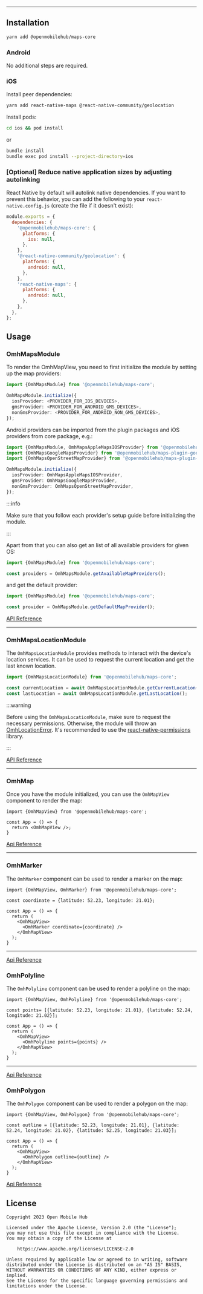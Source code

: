 
---

## Installation

```bash
yarn add @openmobilehub/maps-core
```

### Android

No additional steps are required.

### iOS

Install peer dependencies:

```bash
yarn add react-native-maps @react-native-community/geolocation
```

Install pods:

```bash
cd ios && pod install
```
or
```bash
bundle install
bundle exec pod install --project-directory=ios
```

### [Optional] Reduce native application sizes by adjusting autolinking

React Native by default will autolink native dependencies. If you want to prevent this behavior, you can add the following to your `react-native.config.js` (create the file if it doesn't exist):

```javascript
module.exports = {
  dependencies: {
    '@openmobilehub/maps-core': {
      platforms: {
        ios: null,
      },
    },
    '@react-native-community/geolocation': {
      platforms: {
        android: null,
      },
    },
    'react-native-maps': {
      platforms: {
        android: null,
      },
    },
  },
};
```

## Usage

### OmhMapsModule

To render the OmhMapView, you need to first initialize the module by setting up the map providers:

```ts
import {OmhMapsModule} from '@openmobilehub/maps-core';

OmhMapsModule.initialize({
  iosProvider: <PROVIDER_FOR_IOS_DEVICES>,
  gmsProvider: <PROVIDER_FOR_ANDROID_GMS_DEVICES>,
  nonGmsProvider: <PROVIDER_FOR_ANDROID_NON_GMS_DEVICES>,
});
```

Android providers can be imported from the plugin packages and iOS providers from core package, e.g.:

```ts
import {OmhMapsModule, OmhMapsAppleMapsIOSProvider} from '@openmobilehub/maps-core';
import {OmhMapsGoogleMapsProvider} from '@openmobilehub/maps-plugin-googlemaps';
import {OmhMapsOpenStreetMapProvider} from '@openmobilehub/maps-plugin-openstreetmap';

OmhMapsModule.initialize({
  iosProvider: OmhMapsAppleMapsIOSProvider,
  gmsProvider: OmhMapsGoogleMapsProvider,
  nonGmsProvider: OmhMapsOpenStreetMapProvider,
});
```

:::info

Make sure that you follow each provider's setup guide before initializing the module.

:::

Apart from that you can also get an list of all available providers for given OS:

```ts
import {OmhMapsModule} from '@openmobilehub/maps-core';

const providers = OmhMapsModule.getAvailableMapProviders();
```

and get the default provider:

```ts
import {OmhMapsModule} from '@openmobilehub/maps-core';

const provider = OmhMapsModule.getDefaultMapProvider();
```

[API Reference](https://legendary-broccoli-93ze846.pages.github.io/docs/api/modules/openmobilehub_maps_core)

---

### OmhMapsLocationModule

The `OmhMapsLocationModule` provides methods to interact with the device's location services. It can be used to request the current location and get the last known location.

```ts
import {OmhMapsLocationModule} from '@openmobilehub/maps-core';

const currentLocation = await OmhMapsLocationModule.getCurrentLocation();
const lastLocation = await OmhMapsLocationModule.getLastLocation();
```

:::warning

Before using the `OmhMapsLocationModule`, make sure to request the necessary permissions.
Otherwise, the module will throw an [OmhLocationError](https://legendary-broccoli-93ze846.pages.github.io/docs/api/classes/openmobilehub_maps_core.OmhLocationError).
It's recommended to use the [react-native-permissions](https://github.com/zoontek/react-native-permissions) library.

:::

[API Reference](https://legendary-broccoli-93ze846.pages.github.io/docs/api/modules/openmobilehub_maps_core/#omhmapslocationmodule)

---

### OmhMap

Once you have the module initialized, you can use the `OmhMapView` component to render the map:

```tsx
import {OmhMapView} from '@openmobilehub/maps-core';

const App = () => {
  return <OmhMapView />;
}
```

[Api Reference](https://legendary-broccoli-93ze846.pages.github.io/docs/api/modules/openmobilehub_maps_core#omhmapview)

---

### OmhMarker

The `OmhMarker` component can be used to render a marker on the map:

```tsx
import {OmhMapView, OmhMarker} from '@openmobilehub/maps-core';

const coordinate = {latitude: 52.23, longitude: 21.01};

const App = () => {
  return (
    <OmhMapView>
      <OmhMarker coordinate={coordinate} />
    </OmhMapView>
  );
}
```

---

[Api Reference](https://legendary-broccoli-93ze846.pages.github.io/docs/api/modules/openmobilehub_maps_core#omhmarker)

### OmhPolyline

The `OmhPolyline` component can be used to render a polyline on the map:

```tsx
import {OmhMapView, OmhPolyline} from '@openmobilehub/maps-core';

const points= [{latitude: 52.23, longitude: 21.01}, {latitude: 52.24, longitude: 21.02}];

const App = () => {
  return (
    <OmhMapView>
      <OmhPolyline points={points} />
    </OmhMapView>
  );
}
```

---

[Api Reference](https://legendary-broccoli-93ze846.pages.github.io/docs/api/modules/openmobilehub_maps_core#omhpolyline)

### OmhPolygon

The `OmhPolygon` component can be used to render a polygon on the map:

```tsx
import {OmhMapView, OmhPolygon} from '@openmobilehub/maps-core';

const outline = [{latitude: 52.23, longitude: 21.01}, {latitude: 52.24, longitude: 21.02}, {latitude: 52.25, longitude: 21.03}];

const App = () => {
  return (
    <OmhMapView>
      <OmhPolygon outline={outline} />
    </OmhMapView>
  );
}
```

[Api Reference](https://legendary-broccoli-93ze846.pages.github.io/docs/api/modules/openmobilehub_maps_core#omhpolygon)

## License

```
Copyright 2023 Open Mobile Hub

Licensed under the Apache License, Version 2.0 (the "License");
you may not use this file except in compliance with the License.
You may obtain a copy of the License at

    https://www.apache.org/licenses/LICENSE-2.0

Unless required by applicable law or agreed to in writing, software
distributed under the License is distributed on an "AS IS" BASIS,
WITHOUT WARRANTIES OR CONDITIONS OF ANY KIND, either express or implied.
See the License for the specific language governing permissions and
limitations under the License.
```
